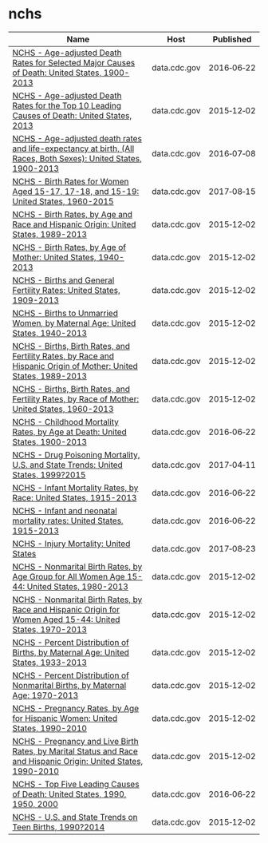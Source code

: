 # nchs

Name | Host | Published
---- | ---- | ---------
[NCHS - Age-adjusted Death Rates for Selected Major Causes of Death: United States, 1900-2013](../datasets/6rkc-nb2q.md) | data.cdc.gov | 2016&#x2011;06&#x2011;22
[NCHS - Age-adjusted Death Rates for the Top 10 Leading Causes of Death: United States, 2013](../datasets/bi63-dtpu.md) | data.cdc.gov | 2015&#x2011;12&#x2011;02
[NCHS - Age-adjusted death rates and life-expectancy at birth, (All Races, Both Sexes): United States, 1900-2013](../datasets/w9j2-ggv5.md) | data.cdc.gov | 2016&#x2011;07&#x2011;08
[NCHS - Birth Rates for Women Aged 15-17, 17-18, and 15-19: United States, 1960-2015](../datasets/rg8a-czmp.md) | data.cdc.gov | 2017&#x2011;08&#x2011;15
[NCHS - Birth Rates, by Age and Race and Hispanic Origin: United States, 1989-2013](../datasets/e8kx-wbww.md) | data.cdc.gov | 2015&#x2011;12&#x2011;02
[NCHS - Birth Rates, by Age of Mother: United States, 1940-2013](../datasets/yt7u-eiyg.md) | data.cdc.gov | 2015&#x2011;12&#x2011;02
[NCHS - Births and General Fertility Rates: United States, 1909-2013](../datasets/e6fc-ccez.md) | data.cdc.gov | 2015&#x2011;12&#x2011;02
[NCHS - Births to Unmarried Women, by Maternal Age: United States, 1940-2013](../datasets/g6qk-ngsf.md) | data.cdc.gov | 2015&#x2011;12&#x2011;02
[NCHS - Births, Birth Rates, and Fertility Rates, by Race and Hispanic Origin of Mother: United States, 1989-2013](../datasets/s54h-bixi.md) | data.cdc.gov | 2015&#x2011;12&#x2011;02
[NCHS - Births, Birth Rates, and Fertility Rates, by Race of Mother: United States, 1960-2013](../datasets/89yk-m38d.md) | data.cdc.gov | 2015&#x2011;12&#x2011;02
[NCHS - Childhood Mortality Rates, by Age at Death: United States, 1900-2013](../datasets/v6ab-adf5.md) | data.cdc.gov | 2016&#x2011;06&#x2011;22
[NCHS - Drug Poisoning Mortality, U.S. and State Trends: United States, 1999?2015](../datasets/jx6g-fdh6.md) | data.cdc.gov | 2017&#x2011;04&#x2011;11
[NCHS - Infant Mortality Rates, by Race: United States, 1915-2013](../datasets/ddsk-zebd.md) | data.cdc.gov | 2016&#x2011;06&#x2011;22
[NCHS - Infant and neonatal mortality rates: United States, 1915-2013](../datasets/epev-k6ss.md) | data.cdc.gov | 2016&#x2011;06&#x2011;22
[NCHS - Injury Mortality: United States](../datasets/nt65-c7a7.md) | data.cdc.gov | 2017&#x2011;08&#x2011;23
[NCHS - Nonmarital Birth Rates, by Age Group for All Women Age 15-44: United States, 1980-2013](../datasets/jvf6-ix4w.md) | data.cdc.gov | 2015&#x2011;12&#x2011;02
[NCHS - Nonmarital Birth Rates, by Race and Hispanic Origin for Women Aged 15-44: United States, 1970-2013](../datasets/6tkz-y37d.md) | data.cdc.gov | 2015&#x2011;12&#x2011;02
[NCHS - Percent Distribution of Births, by Maternal Age: United States, 1933-2013](../datasets/isx2-c2ii.md) | data.cdc.gov | 2015&#x2011;12&#x2011;02
[NCHS - Percent Distribution of Nonmarital Births, by Maternal Age: 1970-2013](../datasets/hzd8-r9mj.md) | data.cdc.gov | 2015&#x2011;12&#x2011;02
[NCHS - Pregnancy Rates, by Age for Hispanic Women: United States, 1990-2010](../datasets/hdy7-e2a3.md) | data.cdc.gov | 2015&#x2011;12&#x2011;02
[NCHS - Pregnancy and Live Birth Rates, by Marital Status and Race and Hispanic Origin: United States, 1990-2010](../datasets/7pcd-2tnr.md) | data.cdc.gov | 2015&#x2011;12&#x2011;02
[NCHS - Top Five Leading Causes of Death: United States, 1990, 1950, 2000](../datasets/mc4y-cbbv.md) | data.cdc.gov | 2016&#x2011;06&#x2011;22
[NCHS - U.S. and State Trends on Teen Births, 1990?2014](../datasets/y268-sna3.md) | data.cdc.gov | 2015&#x2011;12&#x2011;02

